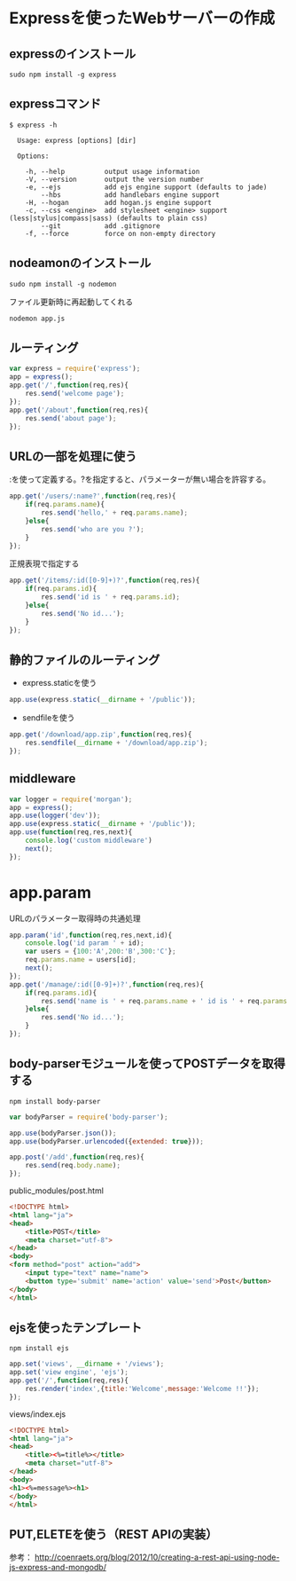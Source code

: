 # Expressを使ったWebサーバーの作成

## expressのインストール
```
sudo npm install -g express
```

## expressコマンド
```
$ express -h
```
```
  Usage: express [options] [dir]

  Options:

    -h, --help          output usage information
    -V, --version       output the version number
    -e, --ejs           add ejs engine support (defaults to jade)
        --hbs           add handlebars engine support
    -H, --hogan         add hogan.js engine support
    -c, --css <engine>  add stylesheet <engine> support (less|stylus|compass|sass) (defaults to plain css)
        --git           add .gitignore
    -f, --force         force on non-empty directory
```

## nodeamonのインストール
```
sudo npm install -g nodemon
```
ファイル更新時に再起動してくれる
```
nodemon app.js
```

## ルーティング
```javascript
var express = require('express');
app = express();
app.get('/',function(req,res){
	res.send('welcome page');
});
app.get('/about',function(req,res){
	res.send('about page');
});
```

## URLの一部を処理に使う
:を使って定義する。?を指定すると、パラメーターが無い場合を許容する。
```javascript
app.get('/users/:name?',function(req,res){
	if(req.params.name){
		res.send('hello,' + req.params.name);
	}else{
		res.send('who are you ?');
	}
});
```
正規表現で指定する
```javascript
app.get('/items/:id([0-9]+)?',function(req,res){
	if(req.params.id){
		res.send('id is ' + req.params.id);
	}else{
		res.send('No id...');
	}
});
```

## 静的ファイルのルーティング
 - express.staticを使う

```javascript
app.use(express.static(__dirname + '/public'));
```
 - sendfileを使う

```javascript
app.get('/download/app.zip',function(req,res){
	res.sendfile(__dirname + '/download/app.zip');
});
```

## middleware
```javascript
var logger = require('morgan');
app = express();
app.use(logger('dev'));
app.use(express.static(__dirname + '/public'));
app.use(function(req,res,next){
	console.log('custom middleware')
	next();
});
```

# app.param
URLのパラメーター取得時の共通処理
```javascript
app.param('id',function(req,res,next,id){
	console.log('id param ' + id);
	var users = {100:'A',200:'B',300:'C'};
	req.params.name = users[id];
	next();
});
app.get('/manage/:id([0-9]+)?',function(req,res){
	if(req.params.id){
		res.send('name is ' + req.params.name + ' id is ' + req.params.id );
	}else{
		res.send('No id...');
	}
});
```

## body-parserモジュールを使ってPOSTデータを取得する
```
npm install body-parser
```
```javascript
var bodyParser = require('body-parser');

app.use(bodyParser.json());
app.use(bodyParser.urlencoded({extended: true}));

app.post('/add',function(req,res){
	res.send(req.body.name);
});
```

public_modules/post.html
```html
<!DOCTYPE html>
<html lang="ja">
<head>
	<title>POST</title>
	<meta charset="utf-8">
</head>
<body>
<form method="post" action="add">
	<input type="text" name="name">
	<button type='submit' name='action' value='send'>Post</button>
</body>
</html>
```

## ejsを使ったテンプレート
```
npm install ejs
```
```javascript
app.set('views', __dirname + '/views');
app.set('view engine', 'ejs');
app.get('/',function(req,res){
	res.render('index',{title:'Welcome',message:'Welcome !!'});
});
```
views/index.ejs
```html
<!DOCTYPE html>
<html lang="ja">
<head>
	<title><%=title%></title>
	<meta charset="utf-8">
</head>
<body>
<h1><%=message%><h1>
</body>
</html>
```

## PUT,ELETEを使う（REST APIの実装）
参考：
http://coenraets.org/blog/2012/10/creating-a-rest-api-using-node-js-express-and-mongodb/
